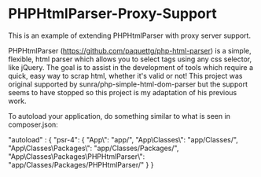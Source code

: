 # PHPHtmlParser-Proxy-Support
This is an example of extending PHPHtmlParser with proxy server support.

PHPHtmlParser (https://github.com/paquettg/php-html-parser) is a simple, flexible, html parser which allows you to select tags using any css selector, like jQuery. The goal is to assist in the development of tools which require a quick, easy way to scrap html, whether it's valid or not! This project was original supported by sunra/php-simple-html-dom-parser but the support seems to have stopped so this project is my adaptation of his previous work.

To autoload your application, do something similar to what is seen in composer.json:

  "autoload" : {
    "psr-4": {
      "App\\": "app/",
      "App\\Classes\\": "app/Classes/",
      "App\\Classes\\Packages\\": "app/Classes/Packages/",
      "App\\Classes\\Packages\\PHPHtmlParser\\": "app/Classes/Packages/PHPHtmlParser/"
    }
  }
